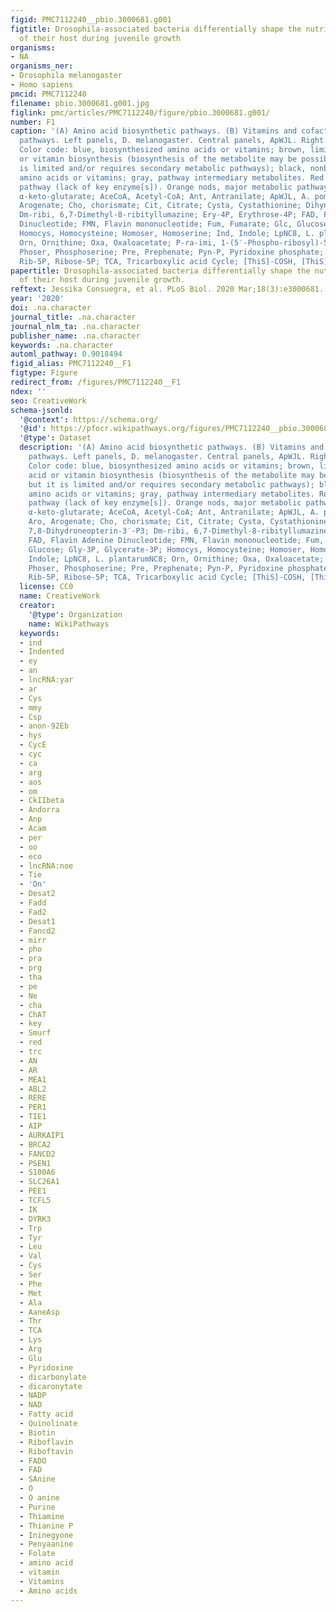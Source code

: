 ```yaml
---
figid: PMC7112240__pbio.3000681.g001
figtitle: Drosophila-associated bacteria differentially shape the nutritional requirements
  of their host during juvenile growth
organisms:
- NA
organisms_ner:
- Drosophila melanogaster
- Homo sapiens
pmcid: PMC7112240
filename: pbio.3000681.g001.jpg
figlink: pmc/articles/PMC7112240/figure/pbio.3000681.g001/
number: F1
caption: '(A) Amino acid biosynthetic pathways. (B) Vitamins and cofactors biosynthetic
  pathways. Left panels, D. melanogaster. Central panels, ApWJL. Right panels, LpNC8.
  Color code: blue, biosynthesized amino acids or vitamins; brown, limited amino acid
  or vitamin biosynthesis (biosynthesis of the metabolite may be possible, but it
  is limited and/or requires secondary metabolic pathways); black, nonbiosynthesized
  amino acids or vitamins; gray, pathway intermediary metabolites. Red cross: nonfunctional
  pathway (lack of key enzyme[s]). Orange nods, major metabolic pathways. α-cglu,
  α-keto-glutarate; AceCoA, Acetyl-CoA; Ant, Antranilate; ApWJL, A. pomorumWJL; Aro,
  Arogenate; Cho, chorismate; Cit, Citrate; Cysta, Cystathionine; Dihyn-P3, 7,8-Dihydroneopterin-3′-P3;
  Dm-ribi, 6,7-Dimethyl-8-ribityllumazine; Ery-4P, Erythrose-4P; FAD, Flavin Adenine
  Dinucleotide; FMN, Flavin mononucleotide; Fum, Fumarate; Glc, Glucose; Gly-3P, Glycerate-3P;
  Homocys, Homocysteine; Homoser, Homoserine; Ind, Indole; LpNC8, L. plantarumNC8;
  Orn, Ornithine; Oxa, Oxaloacetate; P-ra-imi, 1-(5′-Phospho-ribosyl)-5-aminoimidazole;
  Phoser, Phosphoserine; Pre, Prephenate; Pyn-P, Pyridoxine phosphate; Pyr, Pyruvate;
  Rib-5P, Ribose-5P; TCA, Tricarboxylic acid Cycle; [ThiS]-COSH, [ThiS]-thiocarboxylate.'
papertitle: Drosophila-associated bacteria differentially shape the nutritional requirements
  of their host during juvenile growth.
reftext: Jessika Consuegra, et al. PLoS Biol. 2020 Mar;18(3):e3000681.
year: '2020'
doi: .na.character
journal_title: .na.character
journal_nlm_ta: .na.character
publisher_name: .na.character
keywords: .na.character
automl_pathway: 0.9018494
figid_alias: PMC7112240__F1
figtype: Figure
redirect_from: /figures/PMC7112240__F1
ndex: ''
seo: CreativeWork
schema-jsonld:
  '@context': https://schema.org/
  '@id': https://pfocr.wikipathways.org/figures/PMC7112240__pbio.3000681.g001.html
  '@type': Dataset
  description: '(A) Amino acid biosynthetic pathways. (B) Vitamins and cofactors biosynthetic
    pathways. Left panels, D. melanogaster. Central panels, ApWJL. Right panels, LpNC8.
    Color code: blue, biosynthesized amino acids or vitamins; brown, limited amino
    acid or vitamin biosynthesis (biosynthesis of the metabolite may be possible,
    but it is limited and/or requires secondary metabolic pathways); black, nonbiosynthesized
    amino acids or vitamins; gray, pathway intermediary metabolites. Red cross: nonfunctional
    pathway (lack of key enzyme[s]). Orange nods, major metabolic pathways. α-cglu,
    α-keto-glutarate; AceCoA, Acetyl-CoA; Ant, Antranilate; ApWJL, A. pomorumWJL;
    Aro, Arogenate; Cho, chorismate; Cit, Citrate; Cysta, Cystathionine; Dihyn-P3,
    7,8-Dihydroneopterin-3′-P3; Dm-ribi, 6,7-Dimethyl-8-ribityllumazine; Ery-4P, Erythrose-4P;
    FAD, Flavin Adenine Dinucleotide; FMN, Flavin mononucleotide; Fum, Fumarate; Glc,
    Glucose; Gly-3P, Glycerate-3P; Homocys, Homocysteine; Homoser, Homoserine; Ind,
    Indole; LpNC8, L. plantarumNC8; Orn, Ornithine; Oxa, Oxaloacetate; P-ra-imi, 1-(5′-Phospho-ribosyl)-5-aminoimidazole;
    Phoser, Phosphoserine; Pre, Prephenate; Pyn-P, Pyridoxine phosphate; Pyr, Pyruvate;
    Rib-5P, Ribose-5P; TCA, Tricarboxylic acid Cycle; [ThiS]-COSH, [ThiS]-thiocarboxylate.'
  license: CC0
  name: CreativeWork
  creator:
    '@type': Organization
    name: WikiPathways
  keywords:
  - ind
  - Indented
  - ey
  - an
  - lncRNA:yar
  - ar
  - Cys
  - mmy
  - Csp
  - anon-92Eb
  - hys
  - CycE
  - cyc
  - ca
  - arg
  - aos
  - om
  - CkIIbeta
  - Andorra
  - Anp
  - Acam
  - per
  - oo
  - eco
  - lncRNA:noe
  - Tie
  - 'On'
  - Desat2
  - Fadd
  - Fad2
  - Desat1
  - Fancd2
  - mirr
  - pho
  - pra
  - prg
  - tha
  - pe
  - Ne
  - cha
  - ChAT
  - key
  - Smurf
  - red
  - trc
  - AN
  - AR
  - MEA1
  - ABL2
  - RERE
  - PER1
  - TIE1
  - AIP
  - AURKAIP1
  - BRCA2
  - FANCD2
  - PSEN1
  - S100A6
  - SLC26A1
  - PEE1
  - TCFL5
  - IK
  - DYRK3
  - Trp
  - Tyr
  - Leu
  - Val
  - Cys
  - Ser
  - Phe
  - Met
  - Ala
  - AaneAsp
  - Thr
  - TCA
  - Lys
  - Arg
  - Glu
  - Pyridoxine
  - dicarbonylate
  - dicaronytate
  - NADP
  - NAD
  - Fatty acid
  - Quinolinate
  - Biotin
  - Riboflavin
  - Riboftavin
  - FADO
  - FAD
  - SAnine
  - O
  - O anine
  - Purine
  - Thiamine
  - Thianine P
  - Ininegyone
  - Penyaanine
  - Folate
  - amino acid
  - vitamin
  - Vitamins
  - Amino acids
---
```

